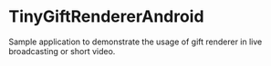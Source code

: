 # TinyGiftRendererAndroid
Sample application to demonstrate the  usage of gift renderer in live broadcasting or short video.
